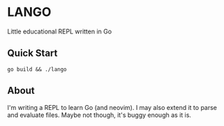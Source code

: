 
# LANGO

Little educational REPL written in Go

## Quick Start

`go build && ./lango`

## About

I'm writing a REPL to learn Go (and neovim). I may also extend it to parse and evaluate files.
Maybe not though, it's buggy enough as it is.
